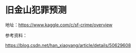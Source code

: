 # 旧金山犯罪预测

地址：https://www.kaggle.com/c/sf-crime/overview


参考资料：

https://blog.csdn.net/han_xiaoyang/article/details/50629608